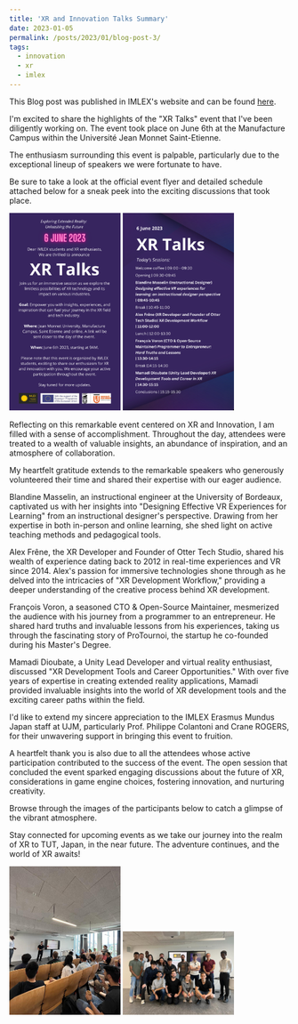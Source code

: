 ```yaml
---
title: 'XR and Innovation Talks Summary'
date: 2023-01-05
permalink: /posts/2023/01/blog-post-3/
tags:
  - innovation
  - xr
  - imlex
---
```


This Blog post was published in IMLEX's website and can be found [here](https://imlex.org/2023/09/22/xr-and-innovation-talks/).

I'm excited to share the highlights of the "XR Talks" event that I've been diligently working on. The event took place on June 6th at the Manufacture Campus within the Université Jean Monnet Saint-Etienne.

The enthusiasm surrounding this event is palpable, particularly due to the exceptional lineup of speakers we were fortunate to have.

Be sure to take a look at the official event flyer and detailed schedule attached below for a sneak peek into the exciting discussions that took place.

<img src="/images/XR_1.png" alt="drawing" width="200"/>

<img src="/images/XR_2.png" alt="drawing" width="200"/>

Reflecting on this remarkable event centered on XR and Innovation, I am filled with a sense of accomplishment. Throughout the day, attendees were treated to a wealth of valuable insights, an abundance of inspiration, and an atmosphere of collaboration.

My heartfelt gratitude extends to the remarkable speakers who generously volunteered their time and shared their expertise with our eager audience.

Blandine Masselin, an instructional engineer at the University of Bordeaux, captivated us with her insights into "Designing Effective VR Experiences for Learning" from an instructional designer's perspective. Drawing from her expertise in both in-person and online learning, she shed light on active teaching methods and pedagogical tools.

Alex Frêne, the XR Developer and Founder of Otter Tech Studio, shared his wealth of experience dating back to 2012 in real-time experiences and VR since 2014. Alex's passion for immersive technologies shone through as he delved into the intricacies of "XR Development Workflow," providing a deeper understanding of the creative process behind XR development.

François Voron, a seasoned CTO & Open-Source Maintainer, mesmerized the audience with his journey from a programmer to an entrepreneur. He shared hard truths and invaluable lessons from his experiences, taking us through the fascinating story of ProTournoi, the startup he co-founded during his Master's Degree.

Mamadi Dioubate, a Unity Lead Developer and virtual reality enthusiast, discussed "XR Development Tools and Career Opportunities." With over five years of expertise in creating extended reality applications, Mamadi provided invaluable insights into the world of XR development tools and the exciting career paths within the field.

I'd like to extend my sincere appreciation to the IMLEX Erasmus Mundus Japan staff at UJM, particularly Prof. Philippe Colantoni and Crane ROGERS, for their unwavering support in bringing this event to fruition.

A heartfelt thank you is also due to all the attendees whose active participation contributed to the success of the event. The open session that concluded the event sparked engaging discussions about the future of XR, considerations in game engine choices, fostering innovation, and nurturing creativity.

Browse through the images of the participants below to catch a glimpse of the vibrant atmosphere.

Stay connected for upcoming events as we take our journey into the realm of XR to TUT, Japan, in the near future. The adventure continues, and the world of XR awaits!

<img src="/images/XR_Event1.jpeg" alt="drawing" width="200"/>

<img src="/images/XR_Event2.jpeg" alt="drawing" width="200"/>
